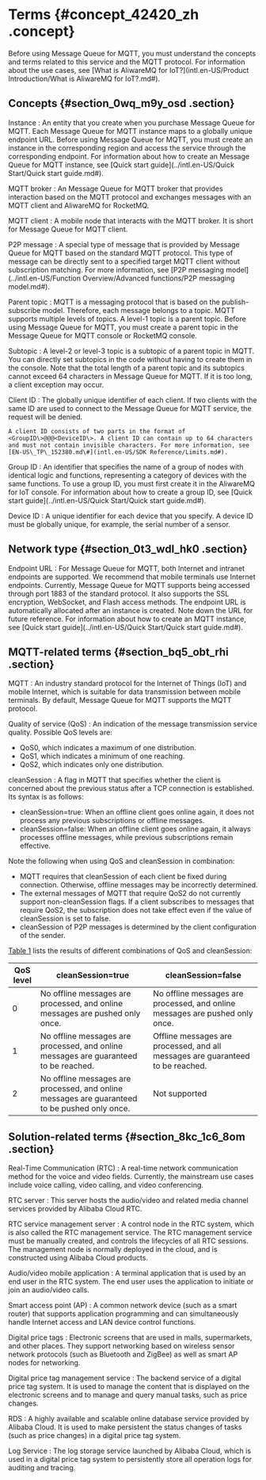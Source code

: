 # Terms {#concept_42420_zh .concept}

Before using Message Queue for MQTT, you must understand the concepts and terms related to this service and the MQTT protocol. For information about the use cases, see [What is AliwareMQ for IoT?](intl.en-US/Product Introduction/What is AliwareMQ for IoT?.md#).

## Concepts {#section_0wq_m9y_osd .section}

 Instance
 :   An entity that you create when you purchase Message Queue for MQTT. Each Message Queue for MQTT instance maps to a globally unique endpoint URL. Before using Message Queue for MQTT, you must create an instance in the corresponding region and access the service through the corresponding endpoint. For information about how to create an Message Queue for MQTT instance, see [Quick start guide](../intl.en-US/Quick Start/Quick start guide.md#).

  MQTT broker
 :   An Message Queue for MQTT broker that provides interaction based on the MQTT protocol and exchanges messages with an MQTT client and AliwareMQ for RocketMQ.

  MQTT client
 :   A mobile node that interacts with the MQTT broker. It is short for Message Queue for MQTT client.

  P2P message
 :   A special type of message that is provided by Message Queue for MQTT based on the standard MQTT protocol. This type of message can be directly sent to a specified target MQTT client without subscription matching. For more information, see [P2P messaging model](../intl.en-US/Function Overview/Advanced functions/P2P messaging model.md#).

  Parent topic
 :   MQTT is a messaging protocol that is based on the publish-subscribe model. Therefore, each message belongs to a topic. MQTT supports multiple levels of topics. A level-1 topic is a parent topic. Before using Message Queue for MQTT, you must create a parent topic in the Message Queue for MQTT console or RocketMQ console.

  Subtopic
 :   A level-2 or level-3 topic is a subtopic of a parent topic in MQTT. You can directly set subtopics in the code without having to create them in the console. Note that the total length of a parent topic and its subtopics cannot exceed 64 characters in Message Queue for MQTT. If it is too long, a client exception may occur.

  Client ID
 :   The globally unique identifier of each client. If two clients with the same ID are used to connect to the Message Queue for MQTT service, the request will be denied.

    A client ID consists of two parts in the format of <GroupID\>@@@<DeviceID\>. A client ID can contain up to 64 characters and must not contain invisible characters. For more information, see [EN-US\_TP\_152380.md\#](intl.en-US/SDK Reference/Limits.md#).

  Group ID
 :   An identifier that specifies the name of a group of nodes with identical logic and functions, representing a category of devices with the same functions. To use a group ID, you must first create it in the AliwareMQ for IoT console. For information about how to create a group ID, see [Quick start guide](../intl.en-US/Quick Start/Quick start guide.md#).

  Device ID
 :   A unique identifier for each device that you specify. A device ID must be globally unique, for example, the serial number of a sensor.

 ## Network type {#section_0t3_wdl_hk0 .section}

 Endpoint URL
 :   For Message Queue for MQTT, both Internet and intranet endpoints are supported. We recommend that mobile terminals use Internet endpoints. Currently, Message Queue for MQTT supports being accessed through port 1883 of the standard protocol. It also supports the SSL encryption, WebSocket, and Flash access methods. The endpoint URL is automatically allocated after an instance is created. Note down the URL for future reference. For information about how to create an MQTT instance, see [Quick start guide](../intl.en-US/Quick Start/Quick start guide.md#).

 ## MQTT-related terms {#section_bq5_obt_rhi .section}

 MQTT
 :   An industry standard protocol for the Internet of Things \(IoT\) and mobile Internet, which is suitable for data transmission between mobile terminals. By default, Message Queue for MQTT supports the MQTT protocol.

  Quality of service \(QoS\)
 :   An indication of the message transmission service quality. Possible QoS levels are:

-   QoS0, which indicates a maximum of one distribution.
-   QoS1, which indicates a minimum of one reaching.
-   QoS2, which indicates only one distribution.

  cleanSession
 :   A flag in MQTT that specifies whether the client is concerned about the previous status after a TCP connection is established. Its syntax is as follows:

-   cleanSession=true: When an offline client goes online again, it does not process any previous subscriptions or offline messages.
-   cleanSession=false: When an offline client goes online again, it always processes offline messages, while previous subscriptions remain effective.

 Note the following when using QoS and cleanSession in combination:

-   MQTT requires that cleanSession of each client be fixed during connection. Otherwise, offline messages may be incorrectly determined.
-   The external messages of MQTT that require QoS2 do not currently support non-cleanSession flags. If a client subscribes to messages that require QoS2, the subscription does not take effect even if the value of cleanSession is set to false.
-   cleanSession of P2P messages is determined by the client configuration of the sender.

[Table 1](#table_7gm_rsn_o4j) lists the results of different combinations of QoS and cleanSession:

|QoS level|cleanSession=true|cleanSession=false|
|---------|-----------------|------------------|
|0|No offline messages are processed, and online messages are pushed only once.|No offline messages are processed, and online messages are pushed only once.|
|1|No offline messages are processed, and online messages are guaranteed to be reached.|Offline messages are processed, and all messages are guaranteed to be reached.|
|2|No offline messages are processed, and online messages are guaranteed to be pushed only once.|Not supported|

## Solution-related terms {#section_8kc_1c6_8om .section}

 Real-Time Communication \(RTC\)
 :   A real-time network communication method for the voice and video fields. Currently, the mainstream use cases include voice calling, video calling, and video conferencing.

  RTC server
 :   This server hosts the audio/video and related media channel services provided by Alibaba Cloud RTC.

  RTC service management server
 :   A control node in the RTC system, which is also called the RTC management service. The RTC management service must be manually created, and controls the lifecycles of all RTC sessions. The management node is normally deployed in the cloud, and is constructed using Alibaba Cloud products.

  Audio/video mobile application
 :   A terminal application that is used by an end user in the RTC system. The end user uses the application to initiate or join an audio/video calls.

  Smart access point \(AP\)
 :   A common network device \(such as a smart router\) that supports application programming and can simultaneously handle Internet access and LAN device control functions.

  Digital price tags
 :   Electronic screens that are used in malls, supermarkets, and other places. They support networking based on wireless sensor network protocols \(such as Bluetooth and ZigBee\) as well as smart AP nodes for networking.

  Digital price tag management service
 :   The backend service of a digital price tag system. It is used to manage the content that is displayed on the electronic screens and to manage and query manual tasks, such as price changes.

  RDS
 :   A highly available and scalable online database service provided by Alibaba Cloud. It is used to make persistent the status changes of tasks \(such as price changes\) in a digital price tag system.

  Log Service
 :   The log storage service launched by Alibaba Cloud, which is used in a digital price tag system to persistently store all operation logs for auditing and tracing.

 
